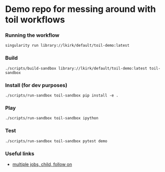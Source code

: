 # Demo repo for messing around with toil workflows

### Running the workflow
```
singularity run library://lkirk/default/toil-demo:latest
```
### Build
```
./scripts/build-sandbox library://lkirk/default/toil-demo:latest toil-sandbox
```
### Install (for dev purposes)
```
./scripts/run-sandbox toil-sandbox pip install -e .
```
### Play
```
./scripts/run-sandbox toil-sandbox ipython
```
### Test
```
./scripts/run-sandbox toil-sandbox pytest demo
```

### Useful links
* [multiple jobs, child, follow on](https://toil.readthedocs.io/en/latest/developingWorkflows/developing.html#workflows-with-multiple-jobs)
